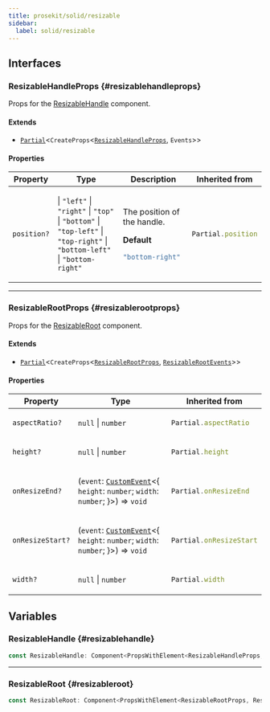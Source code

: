 ```yaml
---
title: prosekit/solid/resizable
sidebar:
  label: solid/resizable
---
```


<!-- DEBUG memberWithGroups 1 -->

<!-- DEBUG memberWithGroups 4 -->

<!-- DEBUG memberWithGroups 7 -->

<!-- DEBUG memberWithGroups 8 -->

<!-- DEBUG memberWithGroups 9 -->

## Interfaces

### ResizableHandleProps {#resizablehandleprops}

<!-- DEBUG memberWithGroups 1 -->

Props for the [ResizableHandle](#resizablehandle) component.

#### Extends

- [`Partial`](https://www.typescriptlang.org/docs/handbook/utility-types.html#partialtype)\<`CreateProps`\<[`ResizableHandleProps`](../web/resizable.md#resizablehandleprops), `Events`\>\>

<!-- DEBUG memberWithGroups 4 -->

<!-- DEBUG memberWithGroups 7 -->

<!-- DEBUG memberWithGroups 8 -->

<!-- DEBUG memberWithGroups 9 -->

#### Properties

<table>
<thead>
<tr>
<th>Property</th>
<th>Type</th>
<th>Description</th>
<th>Inherited from</th>
</tr>
</thead>
<tbody>
<tr>
<td>

<a id="position"></a> `position?`

</td>
<td>

 \| `"left"` \| `"right"` \| `"top"` \| `"bottom"` \| `"top-left"` \| `"top-right"` \| `"bottom-left"` \| `"bottom-right"`

</td>
<td>

The position of the handle.

**Default**

```ts
"bottom-right"
```

</td>
<td>

```ts
Partial.position
```

</td>
</tr>
</tbody>
</table>

<!-- DEBUG memberWithGroups 10 -->

***

### ResizableRootProps {#resizablerootprops}

<!-- DEBUG memberWithGroups 1 -->

Props for the [ResizableRoot](#resizableroot) component.

#### Extends

- [`Partial`](https://www.typescriptlang.org/docs/handbook/utility-types.html#partialtype)\<`CreateProps`\<[`ResizableRootProps`](../web/resizable.md#resizablerootprops), [`ResizableRootEvents`](../web/resizable.md#resizablerootevents)\>\>

<!-- DEBUG memberWithGroups 4 -->

<!-- DEBUG memberWithGroups 7 -->

<!-- DEBUG memberWithGroups 8 -->

<!-- DEBUG memberWithGroups 9 -->

#### Properties

<table>
<thead>
<tr>
<th>Property</th>
<th>Type</th>
<th>Inherited from</th>
</tr>
</thead>
<tbody>
<tr>
<td>

<a id="aspectratio"></a> `aspectRatio?`

</td>
<td>

`null` \| `number`

</td>
<td>

```ts
Partial.aspectRatio
```

</td>
</tr>
<tr>
<td>

<a id="height"></a> `height?`

</td>
<td>

`null` \| `number`

</td>
<td>

```ts
Partial.height
```

</td>
</tr>
<tr>
<td>

<a id="onresizeend"></a> `onResizeEnd?`

</td>
<td>

(`event`: [`CustomEvent`](https://developer.mozilla.org/docs/Web/API/CustomEvent)\<\{ `height`: `number`; `width`: `number`; \}\>) => `void`

</td>
<td>

```ts
Partial.onResizeEnd
```

</td>
</tr>
<tr>
<td>

<a id="onresizestart"></a> `onResizeStart?`

</td>
<td>

(`event`: [`CustomEvent`](https://developer.mozilla.org/docs/Web/API/CustomEvent)\<\{ `height`: `number`; `width`: `number`; \}\>) => `void`

</td>
<td>

```ts
Partial.onResizeStart
```

</td>
</tr>
<tr>
<td>

<a id="width"></a> `width?`

</td>
<td>

`null` \| `number`

</td>
<td>

```ts
Partial.width
```

</td>
</tr>
</tbody>
</table>

<!-- DEBUG memberWithGroups 10 -->

## Variables

### ResizableHandle {#resizablehandle}

```ts
const ResizableHandle: Component<PropsWithElement<ResizableHandleProps, ResizableHandleElement>>;
```

***

### ResizableRoot {#resizableroot}

```ts
const ResizableRoot: Component<PropsWithElement<ResizableRootProps, ResizableRootElement>>;
```

<!-- DEBUG memberWithGroups 10 -->

